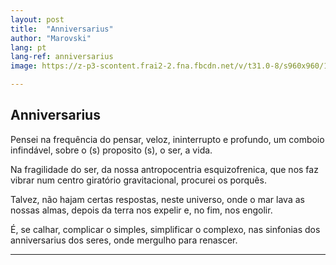 ```yaml
---
layout: post
title:  "Anniversarius"
author: "Marovski"
lang: pt
lang-ref: anniversarius
image: https://z-p3-scontent.frai2-2.fna.fbcdn.net/v/t31.0-8/s960x960/10515271_917643374950600_5615389667234014195_o.jpg?_nc_cat=101&_nc_sid=da1649&_nc_eui2=AeGIMgoP7qaP1nqYFkYykGbD7m5aSy1-BWRZGgqMDLF7DAz0-Mm0zrMhDMxn3Rf3MtOkGf1JIEnBrWHYihNMrdMoe7uz180xPImVgKWBRHnpBA&_nc_ohc=GnyDd7QuSHUAX8x5Rfo&_nc_ht=z-p3-scontent.frai2-2.fna&_nc_tp=7&oh=7d8aa60d1b7cb8637f33ff331ea1443b&oe=5EA5F718

---
```

## Anniversarius

Pensei na frequência do pensar,
veloz, ininterrupto e profundo, 
um comboio infindável,
sobre o (s) proposito (s), o ser,
a vida.

Na fragilidade do ser,
da nossa antropocentria esquizofrenica,
que nos faz vibrar num centro giratório gravitacional, 
procurei os porquês.

Talvez, não hajam certas respostas,
neste universo, onde o mar lava as nossas almas,
depois da terra nos expelir e, no fim, nos engolir.

É, se calhar, complicar o simples,
simplificar o complexo, 
nas sinfonias dos anniversarius dos seres,
onde mergulho para renascer. 

---



